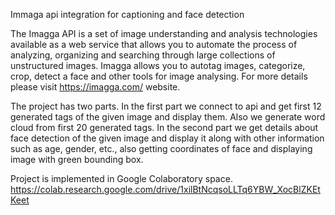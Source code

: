 Immaga api integration for captioning and face detection

The Imagga API is a set of image understanding and analysis technologies available as a web service that allows you to automate the process of analyzing, organizing and searching through large collections of unstructured images. Imagga allows you to autotag images, categorize, crop, detect a face and other tools for image analysing.
For more details please visit https://imagga.com/ website.

The project has two parts. In the first part we connect to api and get first 12 generated tags of the given image and display them. Also we generate word cloud from first 20 generated tags.
In the second part we get details about face detection of the given image and display it along with other information such as age, gender, etc., also getting coordinates of face and displaying image with green bounding box.

Project is implemented in Google Colaboratory space.
https://colab.research.google.com/drive/1xilBtNcqsoLLTq6YBW_XocBlZKEtKeet
